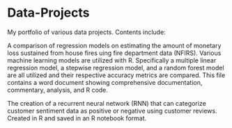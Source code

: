 # Data-Projects
My portfolio of various data projects. Contents include:

A comparison of regression models on estimating the amount of monetary loss sustained from house fires uing fire department data (NFIRS). Various machine learning models are utilized with R. Specifically a multiple linear regression model, a stepwise regression model, and a random forest model are all utilized and their respective accuracy metrics are compared. This file contains a word document showing comprehensive documentation, commentary, analysis, and R code. 

The creation of a recurrent neural network (RNN) that can categorize customer sentiment data as positive or negative using customer reviews. Created in R and saved in an R notebook format. 
